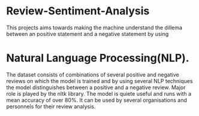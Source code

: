 # Review-Sentiment-Analysis
This projects aims towards making the machine understand the dillema between an positive statement and a negative statement by using 
# Natural Language Processing(NLP).
The dataset consists of combinations of several positive and negative reviews on which the model is trained and by using several NLP techniques the model distinguishes between a positive and a negative review.
Major role is played by the nltk library.
The model is quiete useful and runs with a mean accuracy of over 80%.
It can be used by several organisations and personnels for their review analysis.
